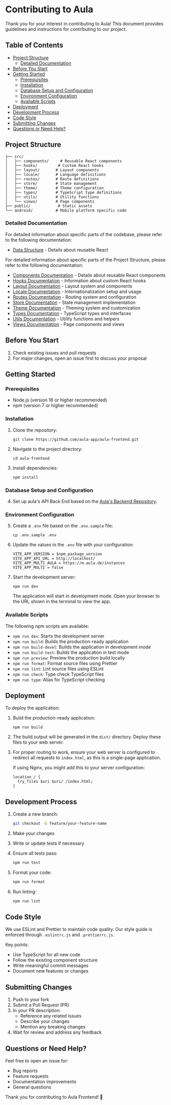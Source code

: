 # Contributing to Aula

Thank you for your interest in contributing to Aula! This document provides guidelines and instructions for contributing to our project.

## Table of Contents

- [Project Structure](#project-structure)
  - [Detailed Documentation](#detailed-documentation)
- [Before You Start](#before-you-start)
- [Getting Started](#getting-started)
  - [Prerequisites](#prerequisites)
  - [Installation](#installation)
  - [Database Setup and Configuration](#database-setup-and-configuration)
  - [Environment Configuration](#environment-configuration)
  - [Available Scripts](#available-scripts)
- [Deployment](#deployment)
- [Development Process](#development-process)
- [Code Style](#code-style)
- [Submitting Changes](#submitting-changes)
- [Questions or Need Help?](#questions-or-need-help)

## Project Structure

```
├── src/
│   ├── components/     # Reusable React components
│   ├── hooks/         # Custom React hooks
│   ├── layout/       # Layout components
│   ├── locale/       # Language definitions
│   ├── routes/       # Route definitions
│   ├── store/        # State management
│   ├── theme/        # Theme configuration
│   ├── types/        # TypeScript type definitions
│   ├── utils/        # Utility functions
│   └── views/        # Page components
├── public/            # Static assets
└── android/          # Mobile platform specific code
```

### Detailed Documentation

For detailed information about specific parts of the codebase, please refer to the following documentation:

- [Data Structure](DATA.md) - Details about reusable React

For detailed information about specific parts of the Project Structure, please refer to the following documentation:

- [Components Documentation](COMPONENTS.md) - Details about reusable React components
- [Hooks Documentation](HOOKS.md) - Information about custom React hooks
- [Layout Documentation](LAYOUT.md) - Layout system and components
- [Locale Documentation](LOCALE.md) - Internationalization setup and usage
- [Routes Documentation](ROUTES.md) - Routing system and configuration
- [Store Documentation](STORE.md) - State management implementation
- [Theme Documentation](THEME.md) - Theming system and customization
- [Types Documentation](TYPES.md) - TypeScript types and interfaces
- [Utils Documentation](UTILS.md) - Utility functions and helpers
- [Views Documentation](VIEWS.md) - Page components and views

## Before You Start

1. Check existing issues and pull requests
2. For major changes, open an issue first to discuss your proposal

## Getting Started

### Prerequisites

- Node.js (version 16 or higher recommended)
- npm (version 7 or higher recommended)

### Installation

1. Clone the repository:

   ```
   git clone https://github.com/aula-app/aula-frontend.git
   ```

2. Navigate to the project directory:

   ```
   cd aula-frontend
   ```

3. Install dependencies:
   ```
   npm install
   ```

### Database Setup and Configuration

4. Set up aula's API Back End based on the [Aula's Backend Repository](https://github.com/aula-app/playground).

### Environment Configuration

5. Create a `.env` file based on the `.env.sample` file:

   ```
   cp .env.sample .env
   ```

6. Update the values in the `.env` file with your configuration:

   ```
   VITE_APP_VERSION = $npm_package_version
   VITE_APP_API_URL = http://localhost/
   VITE_APP_MULTI_AULA = https://m.aula.de/instances
   VITE_APP_MULTI = false
   ```

7. Start the development server:

   ```
   npm run dev
   ```

   The application will start in development mode. Open your browser to the URL shown in the terminal to view the app.

### Available Scripts

The following npm scripts are available:

- `npm run dev`: Starts the development server
- `npm run build`: Builds the production-ready application
- `npm run build-devel`: Builds the application in development mode
- `npm run build-test`: Builds the application in test mode
- `npm run preview`: Preview the production build locally
- `npm run format`: Format source files using Prettier
- `npm run lint`: Lint source files using ESLint
- `npm run check`: Type check TypeScript files
- `npm run type`: Alias for TypeScript checking

## Deployment

To deploy the application:

1. Build the production-ready application:

   ```
   npm run build
   ```

2. The build output will be generated in the `dist/` directory. Deploy these files to your web server.

3. For proper routing to work, ensure your web server is configured to redirect all requests to `index.html`, as this is a single-page application.

   If using Nginx, you might add this to your server configuration:

   ```nginx
   location / {
     try_files $uri $uri/ /index.html;
   }
   ```

## Development Process

1. Create a new branch:

   ```bash
   git checkout -b feature/your-feature-name
   ```

2. Make your changes
3. Write or update tests if necessary
4. Ensure all tests pass:
   ```bash
   npm run test
   ```
5. Format your code:
   ```bash
   npm run format
   ```
6. Run linting:
   ```bash
   npm run lint
   ```

## Code Style

We use ESLint and Prettier to maintain code quality. Our style guide is enforced through `.eslintrc.js` and `.prettierrc.js`.

Key points:

- Use TypeScript for all new code
- Follow the existing component structure
- Write meaningful commit messages
- Document new features or changes

## Submitting Changes

1. Push to your fork
2. Submit a Pull Request (PR)
3. In your PR description:
   - Reference any related issues
   - Describe your changes
   - Mention any breaking changes
4. Wait for review and address any feedback

## Questions or Need Help?

Feel free to open an issue for:

- Bug reports
- Feature requests
- Documentation improvements
- General questions

Thank you for contributing to Aula Frontend! 🎉
